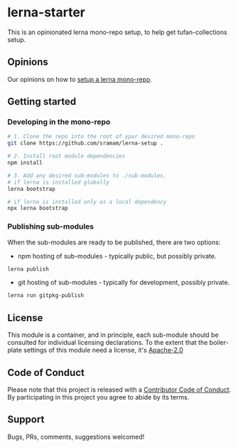 # lerna-starter

This is an opinionated lerna mono-repo setup, to help get tufan-collections
setup.

## Opinions

Our opinions on how to [setup a lerna mono-repo](./docs/lerna-setup.md).

## Getting started

### Developing in the mono-repo

```bash
# 1. Clone the repo into the root of ypur desired mono-repo
git clone https://github.com/sramam/lerna-setup .

# 2. Install root module dependencies
npm install

# 3. Add any desired sub-modules to ./sub-modules.
# if lerna is installed globally
lerna bootstrap

# if lerna is installed only as a local dependency
npx lerna bootstrap

```

### Publishing sub-modules

When the sub-modules are ready to be published, there are two options:

- npm hosting of sub-modules - typically public, but possibly private.

```bash
lerna publish
```

- git hosting of sub-modules - typically for development, possibly private.

```bash
lerna run gitpkg-publish
```

## License

This module is a container, and in principle, each sub-module should be consulted
for individual licensing declarations. To the extent that the boiler-plate settings of this module need a license, it's  [Apache-2.0](./APACHE-2.0.md)

## Code of Conduct

Please note that this project is released with a [Contributor Code of Conduct](code-of-conduct.md). By participating in this project you agree to abide by its terms.

## Support

Bugs, PRs, comments, suggestions welcomed!
